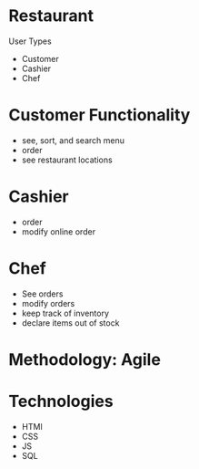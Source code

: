 # Restaurant 
User Types
- Customer
- Cashier
- Chef



# Customer Functionality
- see, sort, and search menu
- order
- see restaurant locations
# Cashier
- order
- modify online order
# Chef
- See orders
- modify orders
- keep track of inventory
- declare items out of stock

# Methodology: Agile

# Technologies
- HTMl
- CSS
- JS
- SQL
